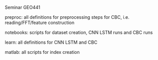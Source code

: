 Seminar GEO441

preproc: all definitions for preprocessing steps for CBC, i.e. reading/FFT/feature construction 

notebooks: scripts for dataset creation, CNN LSTM runs and CBC runs

learn: all definitions for CNN LSTM and CBC

matlab: all scripts for index creation
